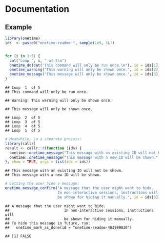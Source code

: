 Documentation
================

## Example

``` r
library(onetime)
ids  <- paste0("onetime-readme-", sample(1e9, 5L))


for (i in 1:5) {
  cat("Loop ", i, " of 5\n")
  onetime_do(cat("This command will only be run once.\n"), id = ids[1])
  onetime_warning("This warning will only be shown once.", id = ids[2])
  onetime_message("This message will only be shown once.", id = ids[3])
}
```

    ## Loop  1  of 5
    ## This command will only be run once.

    ## Warning: This warning will only be shown once.

    ## This message will only be shown once.

    ## Loop  2  of 5
    ## Loop  3  of 5
    ## Loop  4  of 5
    ## Loop  5  of 5

``` r
# Meanwhile, in a separate process:
library(callr)
result <- callr::r(function (ids) {
  onetime::onetime_message("This message with an existing ID will not be shown.", id = ids[1])
  onetime::onetime_message("This message with a new ID will be shown.", id = ids[4])
}, show = TRUE, args = list(ids = ids))
```

    ## This message with an existing ID will not be shown.
    ## This message with a new ID will be shown.

``` r
# Letting the user hide a message:
onetime_message_confirm("A message that the user might want to hide.
                        In non-interactive sessions, instructions will
                        be shown for hiding it manually.", id = ids[5])
```

    ## A message that the user might want to hide.
    ##                         In non-interactive sessions, instructions will
    ##                         be shown for hiding it manually.
    ## To hide this message in future, run:
    ##   onetime_mark_as_done(id = "onetime-readme-483999030")

    ## [1] FALSE
